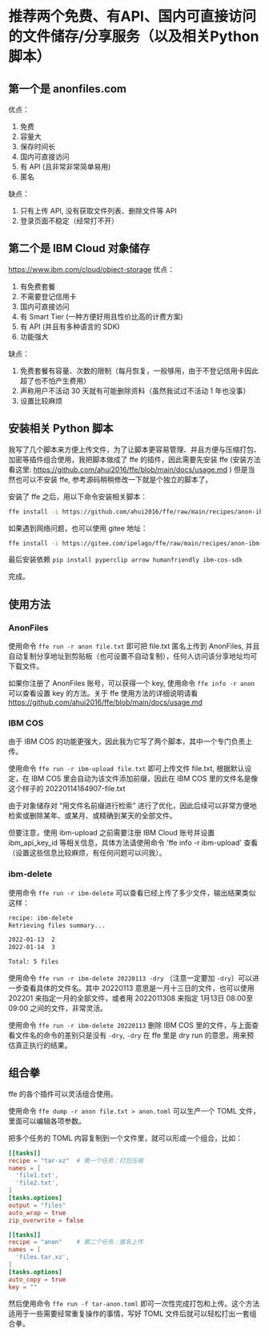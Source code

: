 # 推荐两个免费、有API、国内可直接访问的文件储存/分享服务（以及相关Python脚本）

## 第一个是 anonfiles.com

优点：

1. 免费
2. 容量大
3. 保存时间长
4. 国内可直接访问
5. 有 API (且非常非常简单易用)
6. 匿名

缺点：

1. 只有上传 API, 没有获取文件列表、删除文件等 API
2. 登录页面不稳定（经常打不开）

## 第二个是 IBM Cloud 对象储存

https://www.ibm.com/cloud/object-storage 优点：

1. 有免费套餐
2. 不需要登记信用卡
3. 国内可直接访问
4. 有 Smart Tier (一种方便好用且性价比高的计费方案)
5. 有 API (并且有多种语言的 SDK)
6. 功能强大

缺点：

1. 免费套餐有容量、次数的限制（每月恢复，一般够用，由于不登记信用卡因此超了也不怕产生费用）
2. 声称用户不活动 30 天就有可能删除资料（虽然我试过不活动 1 年也没事）
3. 设置比较麻烦

## 安装相关 Python 脚本

我写了几个脚本来方便上传文件，为了让脚本更容易管理、并且方便与压缩打包、加密等插件组合使用，我把脚本做成了 ffe 的插件，因此需要先安装 ffe (安装方法看这里: https://github.com/ahui2016/ffe/blob/main/docs/usage.md ) 但是当然也可以不安装 ffe, 参考源码稍稍修改一下就是个独立的脚本了。

安装了 ffe 之后，用以下命令安装相关脚本：

```sh
ffe install -i https://github.com/ahui2016/ffe/raw/main/recipes/anon-ibm.toml
```

如果遇到网络问题，也可以使用 gitee 地址：

```sh
ffe install -i https://gitee.com/ipelago/ffe/raw/main/recipes/anon-ibm-gitee.toml
```

最后安装依赖 `pip install pyperclip arrow humanfriendly ibm-cos-sdk`

完成。

## 使用方法

### AnonFiles

使用命令 `ffe run -r anon file.txt` 即可把 file.txt 匿名上传到 AnonFiles, 并且自动复制分享地址到剪贴板（也可设置不自动复制），任何人访问该分享地址均可下载文件。

如果你注册了 AnonFiles 账号，可以获得一个 key, 使用命令 `ffe info -r anon` 可以查看设置 key 的方法。关于 ffe 使用方法的详细说明请看 https://github.com/ahui2016/ffe/blob/main/docs/usage.md

### IBM COS

由于 IBM COS 的功能更强大，因此我为它写了两个脚本，其中一个专门负责上传。

使用命令 `ffe run -r ibm-upload file.txt` 即可上传文件 file.txt, 根据默认设定，在 IBM COS 里会自动为该文件添加前缀，因此在 IBM COS 里的文件名是像这个样子的 20220114184907-file.txt

由于对象储存对 “用文件名前缀进行检索” 进行了优化，因此后续可以非常方便地检索或删除某年、或某月、或精确到某天的全部文件。

但要注意，使用 ibm-upload 之前需要注册 IBM Cloud 账号并设置 ibm_api_key_id 等相关信息，具体方法请使用命令 'ffe info -r ibm-upload' 查看（设置这些信息比较麻烦，有任何问题可以问我）。

### ibm-delete

使用命令 `ffe run -r ibm-delete` 可以查看已经上传了多少文件，输出结果类似这样：

```txt
recipe: ibm-delete
Retrieving files summary...

2022-01-13  2
2022-01-14  3

Total: 5 files
```

使用命令 `ffe run -r ibm-delete 20220113 -dry` （注意一定要加 `-dry`）可以进一步查看具体的文件名。其中 20220113 意思是一月十三日的文件，也可以使用 202201 来指定一月的全部文件，或者用 2022011308 来指定 1月13日 08:00至09:00 之间的文件，非常灵活。

使用命令 `ffe run -r ibm-delete 20220113` 删除 IBM COS 里的文件，与上面查看文件名的命令的差别只是没有 `-dry`, `-dry` 在 ffe 里是 dry run 的意思，用来预估真正执行的结果。

## 组合拳

ffe 的各个插件可以灵活组合使用。

使用命令 `ffe dump -r anon file.txt > anon.toml` 可以生产一个 TOML 文件，里面可以编辑各项参数。

把多个任务的 TOML 内容复制到一个文件里，就可以形成一个组合，比如：

```toml
[[tasks]]
recipe = "tar-xz"  # 第一个任务：打包压缩
names = [
  'file1.txt',
  'file2.txt',
]
[tasks.options]
output = "files"
auto_wrap = true
zip_overwrite = false

[[tasks]]
recipe = "anon"    # 第二个任务：匿名上传
names = [
  'files.tar.xz',
]
[tasks.options]
auto_copy = true
key = ""
```

然后使用命令 `ffe run -f tar-anon.toml` 即可一次性完成打包和上传。这个方法适用于一些需要经常重复操作的事情，写好 TOML 文件后就可以轻松打出一套组合拳。
